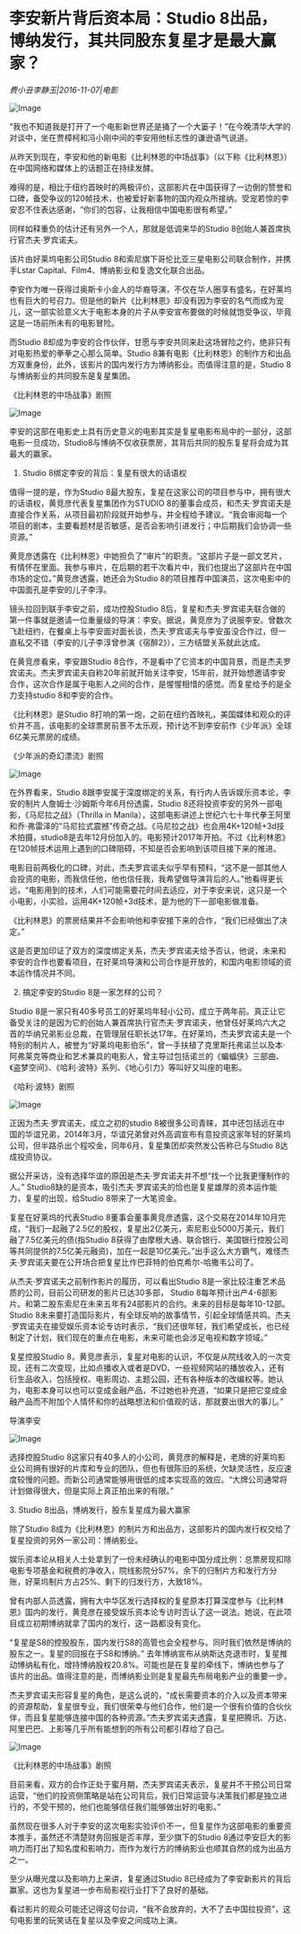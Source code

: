 # 李安新片背后资本局：Studio 8出品，博纳发行，其共同股东复星才是最大赢家？

*费小丑李静玉|2016-11-07|电影*

![Image](http://static.ylzbl.com/uploads/ueditor/php/upload/image/20170720/1500518702468247.jpeg)

“我也不知道我是打开了一个电影新世界还是捅了一个大篓子！”在今晚清华大学的对谈中，坐在贾樟柯和冯小刚中间的李安用他标志性的谦逊语气说道。

从昨天到现在，李安和他的新电影《比利林恩的中场战事》（以下称《比利林恩》）在中国网络和媒体上的话题正在持续发酵。

难得的是，相比于纽约首映时的两极评价，这部影片在中国获得了一边倒的赞誉和口碑，备受争议的120帧技术，也被爱好新事物的国内观众所接纳。受宠若惊的李安忍不住表达感谢，“你们的包容，让我相信中国电影很有希望。”

同样如释重负的估计还有另外一个人，那就是低调来华的Studio 8创始人兼首席执行官杰夫·罗宾诺夫。

该片由好莱坞电影公司Studio 8和索尼旗下哥伦比亚三星电影公司联合制作，并携手Lstar Capital、Film4、博纳影业和复逸文化联合出品。

李安作为唯一获得过奥斯卡小金人的华裔导演，不仅在华人圈享有盛名，在好莱坞也有巨大的号召力。但是他的新片《比利林恩》却没有因为李安的名气而成为宠儿，这一部实验意义大于电影本身的片子从李安宣布要做的时候就饱受争议，毕竟这是一场前所未有的电影冒险。

而Studio 8却成为李安的合作伙伴，甘愿与李安共同来赴这场冒险之约，绝非只有对电影热爱的拳拳之心那么简单。Studio 8兼有电影《比利林恩》的制作方和出品方双重身份，此外，该影片的国内发行方为博纳影业。而值得注意的是，Studio 8与博纳影业的共同股东是复星集团。

《比利林恩的中场战事》剧照

![Image](https://mmbiz.qpic.cn/mmbiz_jpg/jNZszpkibXxicZLwDHTFibQyYho0VaxWGjhB2CHBsJYLvOZiasR4Be4JPuhz9uNqCmH32vX10sX9lcMF0HQcGia87QA/640?wx_fmt=jpeg&tp=webp&wxfrom=5&wx_lazy=1)

李安的这部在电影史上具有历史意义的电影其实是复星电影布局中的一部分，这部电影一旦成功，Studio8与博纳不仅收获票房，其背后共同的股东复星将会成为其最大的赢家。

1. Studio 8绑定李安的背后：复星有很大的话语权

值得一提的是，作为Studio 8最大股东，复星在这家公司的项目参与中，拥有很大的话语权，黄竞彦代表复星集团作为STUDIO 8的董事会成员，和杰夫·罗宾诺夫是直接合作关系，从项目最初阶段就开始参与，并全程给予建议。“我会审阅每一个项目的剧本，主要看题材是否敏感，是否会影响引进发行；中后期我们会协调一些资源。”

黄竞彦透露在《比利林恩》中她担负了“审片”的职责。“这部片子是一部文艺片，有情怀在里面。我参与审片，在后期的若干次看片中，我们也提出了这部片在中国市场的定位。”黄竞彦透露，她还会为Studio 8的项目推荐中国演员，这次电影中的中国面孔是李安的儿子李淳。

镜头拉回到联手李安之前，成功控股Studio 8后，复星和杰夫·罗宾诺夫联合做的第一件事就是邀请一位重量级的导演：李安。据说，黄竞彦为了说服李安。曾数次飞赴纽约，在餐桌上与李安面对面长谈，杰夫·罗宾诺夫与李安虽没合作过，但一直私交不错（李安的儿子李淳曾参演《宿醉2》），三方结盟关系就此达成。

在黄竞彦看来，李安跟Studio 8合作，不是看中了它资本的中国背景，而是杰夫罗宾诺夫。杰夫罗宾诺夫自称20年前就开始关注李安，15年前，就开始想邀请李安合作，这次合作是属于电影人之间的合作，是惺惺相惜的感觉。而复星给予的是全力支持studio 8和李安的合作。

《比利林恩》是Studio 8打响的第一炮，之前在纽约首映礼，美国媒体和观众的评价并不高，该电影的全球票房前景不太乐观，预计达不到李安前作《少年派》全球6亿美元票房的成绩。

《少年派的奇幻漂流》剧照

![Image](https://mmbiz.qpic.cn/mmbiz_jpg/jNZszpkibXxicZLwDHTFibQyYho0VaxWGjhqRkBShCuos7huzvbTTD8MC1BtCmOmtp6EfFia1Y2kbbAU8HwWHdfKqg/640?wx_fmt=jpeg&tp=webp&wxfrom=5&wx_lazy=1)

在外界看来，Studio 8跟李安属于深度绑定的关系，有行内人告诉娱乐资本论，李安的制片人詹姆士·沙姆斯今年6月份透露，Studio 8还将投资李安的另外一部电影，《马尼拉之战》（Thrilla in Manila），这部电影讲述上世纪六七十年代拳王阿里和乔·弗雷泽的“马尼拉式震撼”传奇之战。《马尼拉之战》也会用4K+120帧+3d技术拍摄，studio8是去年12月份加入的。电影预计2017年开拍。不过《比利林恩》在120帧技术运用上遇到的口碑阻碍，不知是否会影响到该项目接下来的推进。

电影目前两极化的口碑，对此，杰夫罗宾诺夫似乎早有预料，“这不是一部其他人会投资的电影，而我信任他，他也信任我，我希望做导演背后的人。”他看得更长远，“电影用到的技术，人们可能需要花时间去适应，对于李安来说，这只是一个小电影，小实验，运用4K+120帧+3d技术，是为他的下一部电影做准备。

《比利林恩》的票房结果并不会影响他和李安接下来的合作，“我们已经做出了决定。”

这是否更加印证了双方的深度绑定关系，杰夫·罗宾诺夫给予否认，他说，未来和李安的合作也要看项目，在好莱坞导演和公司合作是开放的，和国内电影领域的资本运作情况并不同。

2. 搞定李安的Studio 8是一家怎样的公司？

Studio 8是一家只有40多号员工的好莱坞年轻小公司，成立于两年前。真正让它备受关注的是因为它的创始人兼首席执行官杰夫·罗宾诺夫，他曾任好莱坞六大之首的华纳兄弟影业总裁，在管理层任职长达17年。在好莱坞，杰夫罗宾诺夫是一个特别的制片人，被誉为“好莱坞电影伯乐”，曾一手扶植了克里斯托弗诺兰以及本·阿弗莱克等商业和艺术兼具的电影人，曾主导过包括诺兰的《蝙蝠侠》三部曲、《盗梦空间》、《哈利·波特》系列、《地心引力》等叫好又叫座的电影。

《哈利·波特》剧照

![Image](https://mmbiz.qpic.cn/mmbiz_jpg/jNZszpkibXxicZLwDHTFibQyYho0VaxWGjhOpEmgl5cCl2dZCLf4NUxgZuFeMCibWZn8J4pOpcCnjW3tEzyibS7v8ug/640?wx_fmt=jpeg&tp=webp&wxfrom=5&wx_lazy=1)

正因为杰夫·罗宾诺夫，成立之初的studio 8被很多公司青睐，其中还包括远在中国的华谊兄弟，2014年3月，华谊兄弟曾对外高调宣布有意投资这家年轻的好莱坞公司，但半路杀出个程咬金，同年6月，复星集团却突然发公告称已与Studio 8达成投资协议。

据公开采访，没有选择华谊的原因是杰夫·罗宾诺夫并不想“找一个比我更懂制作的人。” Studio8缺的是资本，吸引杰夫·罗宾诺夫的恰也是复星雄厚的资本运作能力，复星的出现，给Studio 8带来了一大笔资金。

复星在好莱坞的代表Studio 8董事会董事黄竞彦透露，这个交易在2014年10月完成，“我们一起融了2.5亿的股权，复星出2亿美元，索尼影业5000万美元，我们融了7.5亿美元的债(指Studio 8获得了由摩根大通、联合银行、美国银行控股公司等共同提供的7.5亿美元融资)，加在一起是10亿美元。”出手这么大方霸气，难怪杰夫·罗宾诺夫要在公开场合把复星比作巴菲特的伯克希尔-哈撒韦公司了。

从杰夫·罗宾诺夫之前制作影片的履历，可以看出Studio 8是一家比较注重艺术品质的公司，目前公司研发的影片已达30多部， Studio 8每年预计出产4-6部影片。和第二股东索尼在未来五年有24部影片的合约。未来的目标是每年10-12部。Studio 8未来要打造国际影片，有全球反响的故事情节，引起全球情感共鸣。杰夫·罗宾诺夫在接受娱乐资本论专访时表示，“我们还很年轻，我们希望成长，也已经制定了计划，我们现在的重点在电影，未来可能也会涉足电视和数字领域。”

复星控股Studio 8，黄竞彦表示，复星对电影的认识，不仅是从院线收入的一次变现，还有二次变现，比如点播收入或者是DVD、一些视频网站的播放收入，还有衍生品收入，包括授权、电影周边、主题公园，还有各种版本的改编权等。她认为，电影本身可以也可以变成金融产品，不过她也补充道，“如果只是把它变成金融产品而不附加个人情怀和你的战略想法和价值观的话，那就要出很大的事儿。”

导演李安

![Image](https://mmbiz.qpic.cn/mmbiz_jpg/jNZszpkibXxicZLwDHTFibQyYho0VaxWGjhuNeia0LtHEVKwlibicgOJP0jxfy8gIF1WlwaEOBjeG0G7p5xPia5lH9U0w/640?wx_fmt=jpeg&tp=webp&wxfrom=5&wx_lazy=1)

选择控股Studio 8这家只有40多人的小公司，黄竞彦的解释是，老牌的好莱坞影业公司拥有很好的片库和专业的团队，但也有很陈旧的系统，欠缺灵活性，反应速度较慢的问题。而新公司通常能够用很低的成本实现高的效应。“大牌公司通常将计划做得很大，但是实际上真正拍出来的有限。”

3. Studio 8出品，博纳发行，股东复星成为最大赢家

除了Studio 8成为《比利林恩》的制片方和出品方，这部影片的国内发行权交给了复星投资的另外一家公司：博纳影业。

娱乐资本论从相关人士处拿到了一份未经确认的电影中国分成比例：总票房现扣除电影专项基金和税费的净收入，院线影院分57%，余下的归制片方和发行方分账，好莱坞制片方占25%、剩下的归发行方，大致18%。

曾有内部人员透露，拥有大中华区发行选择权的复星原本打算深度参与《比利林恩》国内的发行，黄竞彦在接受娱乐资本论专访时否认了这一说法。她说，在此项目成立初期博纳就拿了国内的发行，这一路都没有变化。

“复星是S8的控股股东，国内发行S8的高管也会全程参与。同时我们依然是博纳的股东之一。复星的回报在于S8和博纳。” 去年博纳宣布从纳斯达克退市时，复星推动博纳私有化，增持博纳股权20.8%。可能也是在复星的牵线下，博纳也参与了该片的出品。值得注意的是，而博纳影业则是复星最先布局电影产业的重要一步。

杰夫罗宾诺夫形容复星的角色，是这么说的，“成长需要资本的介入以及资本带来的资源帮助，复星很专业，我们很荣幸与他们合作，他们是一个很有价值的合伙伙伴，而且复星能够连接中国的各种资源。”杰夫罗宾诺夫透露，复星把腾讯、万达、阿里巴巴、上影等几乎所有能想到的所有公司都引荐给了自己。

![Image](https://mmbiz.qpic.cn/mmbiz_jpg/jNZszpkibXxicZLwDHTFibQyYho0VaxWGjh0kliagn3M8aNHANpavC9HmKgMwficCa5pPn40BTZwOuw93UrHTVFicYQA/640?wx_fmt=jpeg&tp=webp&wxfrom=5&wx_lazy=1)

《比利林恩的中场战事》剧照

目前来看，双方的合作正处于蜜月期，杰夫罗宾诺夫表示，复星并不干预公司日常运营，“他们的投资侧策略是站在公司背后，我们日常运营与决策我们都是独立进行的，不受干预的，他们也能够信任我们能够做出好的电影。”

虽然现在很多人对于李安的这次电影实验评价不一，但复星作为这部电影的重要资本推手，虽然还不清楚财务回报是否丰厚，至少旗下的Studio 8通过李安巨大的影响力而打出了知名度和影响力，而作为发行方的博纳影业也顺其自然的成为出品方之一。

至少从曝光度以及影响力上来讲，复星通过Studio 8已经成为了李安新影片的背后赢家。这也为复星进一步布局影视行业打下了良好的基础。

看过影片的观众可能还记得这句台词，“我不会放弃的，大不了去中国拉投资”，这句电影里的玩笑话在复星以及李安之间成功上演。

